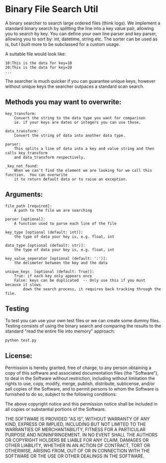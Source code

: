 Binary File Search Util
=============

A binary searcher to search large ordered files (think logs).  We implement a standard binary search by splitting the line into a key value pair, allowing you to search by key.  You can define your own line parser and key parser, allowing you to sort by: int, datetime, string etc.  The sorter can be used as is, but I built more to be subclassed for a custom usage.

A suitable file would look like:

    10:This is the data for key=10
    20:This is the data for key=20
    ...
                
The searcher is much quicker if you can guarantee unique keys, however without unique keys the searcher outpaces a standard scan search.

Methods you may want to overwrite:
-------

    key_transform:
        Convert the string to the data type you want for comparison
        ie. if your keys are dates or integers you can use those.
                
    data_transform:
        Convert the string of data into another data type.

    parser:
        This splits a line of data into a key and value string and then calls key_transform 
        and data_transform respectively.

    _key_not_found:
        When we can't find the element we are looking for we call this function.  You can overwrite 
        it to return default data or to raise an exception.

Arguments:
-------

    file_path [required]: 
        A path to the file we are searching

    parser [optional]: 
        A function used to parse each line of the file

    key_type [optional (default: int)]: 
        the type of data your key is, e.g. float, int

    data_type [optional (default: str)]: 
        the type of data your key is, e.g. float, int

    key_value_seperator [optional (default: ':')]: 
        the delimeter between the key and the data
    
    unique_keys  [optional (default: True)]: 
        True: if each key only appears once
        False: keys can be duplicated  -- Only use this if you must because it slows
            down the search process, it requires back tracking through the file.

Testing
-------

To test you can use your own test files or we can create some dummy files.  Testing consists of using the binary search and comparing the results to the standard "read the entire file into memory" approach:

    python test.py


License:
-------

Permission is hereby granted, free of charge, to any person obtaining a copy of this software and associated documentation files (the "Software"), to deal in the Software without restriction, including without limitation the rights to use, copy, modify, merge, publish, distribute, sublicense, and/or sell copies of the Software, and to permit persons to whom the Software is furnished to do so, subject to the following conditions:

The above copyright notice and this permission notice shall be included in all copies or substantial portions of the Software.

THE SOFTWARE IS PROVIDED "AS IS", WITHOUT WARRANTY OF ANY KIND, EXPRESS OR IMPLIED, INCLUDING BUT NOT LIMITED TO THE WARRANTIES OF MERCHANTABILITY, FITNESS FOR A PARTICULAR PURPOSE AND NONINFRINGEMENT. IN NO EVENT SHALL THE AUTHORS OR COPYRIGHT HOLDERS BE LIABLE FOR ANY CLAIM, DAMAGES OR OTHER LIABILITY, WHETHER IN AN ACTION OF CONTRACT, TORT OR OTHERWISE, ARISING FROM, OUT OF OR IN CONNECTION WITH THE SOFTWARE OR THE USE OR OTHER DEALINGS IN THE SOFTWARE.
